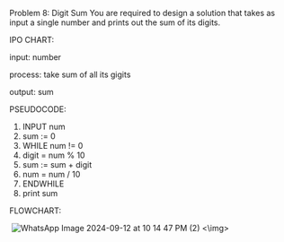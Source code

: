 Problem 8: Digit Sum
You are required to design a solution  that takes as input a single number and prints out the sum of its digits.

IPO CHART:

input: number

process: take sum of all its gigits

output: sum

PSEUDOCODE:
1. INPUT num
2. sum := 0
3. WHILE num != 0
4.   digit = num % 10
5.   sum := sum + digit
6.   num = num / 10
7. ENDWHILE
8. print sum  

FLOWCHART:

<img> ![WhatsApp Image 2024-09-12 at 10 14 47 PM (2)](https://github.com/user-attachments/assets/0f1f3177-d44f-46ba-832b-ef79ccbbc1ef) <\img>
